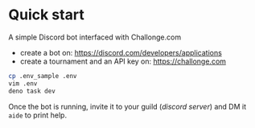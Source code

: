 # Quick start

A simple Discord bot interfaced with Challonge.com

- create a bot on: https://discord.com/developers/applications
- create a tournament and an API key on: https://challonge.com

```bash
cp .env_sample .env
vim .env
deno task dev
```

Once the bot is running, invite it to your guild (_discord server_) and DM it `aide` to print help.
